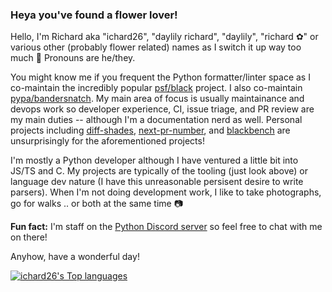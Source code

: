 ### Heya you've found a flower lover!

Hello, I'm Richard aka "ichard26", "daylily richard", "daylily", "richard ✿" or various other (probably
flower related) names as I switch it up way too much 🙂 Pronouns are he/they.

You might know me if you frequent the Python formatter/linter space as I co-maintain the incredibly popular
[psf/black](https://github.com/psf/black) project. I also co-maintain [pypa/bandersnatch](https://github.com/pypa/bandersnatch).
My main area of focus is usually maintainance and devops work so developer experience, CI, issue triage, and
PR review are my main duties -- although I'm a documentation nerd as well. Personal projects including
[diff-shades](https://github.com/ichard26/diff-shades), [next-pr-number](https://github.com/ichard26/next-pr-number),
and [blackbench](https://github.com/ichard26/blackbench) are unsurprisingly for the aforementioned projects!

I'm mostly a Python developer although I have ventured a little bit into JS/TS and C. My projects are typically
of the tooling (just look above) or language dev nature (I have this unreasonable persisent desire to write parsers).
When I'm not doing development work, I like to take photographs, go for walks .. or both at the same time 📷

**Fun fact:** I'm staff on the [Python Discord server](https://discord.gg/python) so feel free to chat with me on there!

Anyhow, have a wonderful day!

[![ichard26's Top languages](https://github-readme-stats.vercel.app/api/top-langs/?username=ichard26&layout=compact&theme=vue)](https://github.com/anuraghazra/github-readme-stats)
